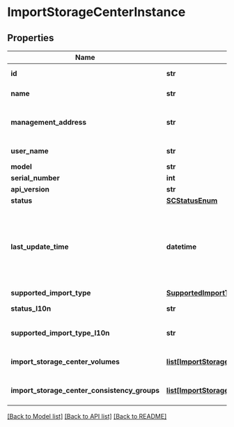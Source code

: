 # ImportStorageCenterInstance

## Properties
Name | Type | Description | Notes
------------ | ------------- | ------------- | -------------
**id** | **str** | Unique identifier of the SC array that is a source storage system for import. | [optional] 
**name** | **str** | Name of the SC array.  This property supports case-insensitive filtering. | [optional] 
**management_address** | **str** | Management address to use for communicating with the SC array. The address can be an IPv4 address or FQDN (Fully Qualified Domain Name). | [optional] 
**user_name** | **str** | User account name used to communicate with the SC array. | [optional] 
**model** | **str** | Model name of the SC array. | [optional] 
**serial_number** | **int** | Serial number of the SC array. | [optional] 
**api_version** | **str** | API version of the SC OS (SCOS). | [optional] 
**status** | [**SCStatusEnum**](SCStatusEnum.md) |  | [optional] 
**last_update_time** | **datetime** | Timestamp at which the SC array details were last updated. This includes the information about the array and its importable volumes and consistency groups. The timestamp is updated when the SC array is created and when the importable storage resources are discovered using the discover_importable_resources action. | [optional] 
**supported_import_type** | [**SupportedImportTypeEnum**](SupportedImportTypeEnum.md) |  Was added in version 1.0.2. | [optional] 
**status_l10n** | **str** | Localized message string corresponding to status | [optional] 
**supported_import_type_l10n** | **str** | Localized message string corresponding to supported_import_type Was added in version 1.0.2. | [optional] 
**import_storage_center_volumes** | [**list[ImportStorageCenterVolumeInstance]**](ImportStorageCenterVolumeInstance.md) | This is the inverse of the resource type import_storage_center_volume association. | [optional] 
**import_storage_center_consistency_groups** | [**list[ImportStorageCenterConsistencyGroupInstance]**](ImportStorageCenterConsistencyGroupInstance.md) | This is the inverse of the resource type import_storage_center_consistency_group association. | [optional] 

[[Back to Model list]](../README.md#documentation-for-models) [[Back to API list]](../README.md#documentation-for-api-endpoints) [[Back to README]](../README.md)


